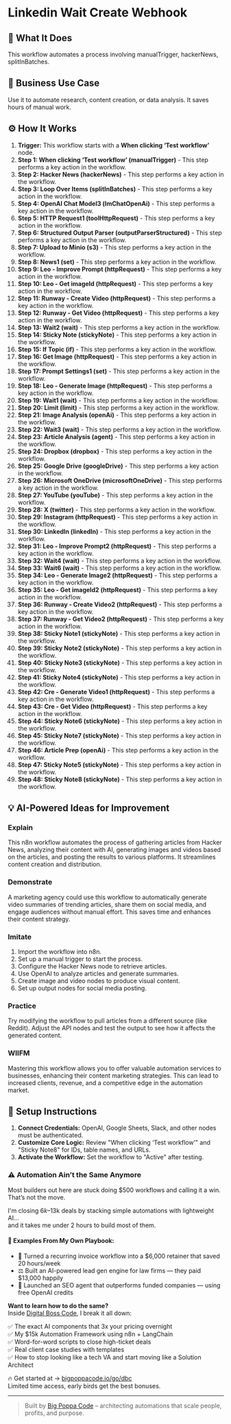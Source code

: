 # Linkedin Wait Create Webhook

## 🚀 What It Does
This workflow automates a process involving manualTrigger, hackerNews, splitInBatches.

## 💼 Business Use Case
Use it to automate research, content creation, or data analysis. It saves hours of manual work.

## ⚙️ How It Works
1.  **Trigger:** This workflow starts with a **When clicking ‘Test workflow’** node.
2. **Step 1: When clicking ‘Test workflow’ (manualTrigger)** - This step performs a key action in the workflow.
3. **Step 2: Hacker News (hackerNews)** - This step performs a key action in the workflow.
4. **Step 3: Loop Over Items (splitInBatches)** - This step performs a key action in the workflow.
5. **Step 4: OpenAI Chat Model3 (lmChatOpenAi)** - This step performs a key action in the workflow.
6. **Step 5: HTTP Request1 (toolHttpRequest)** - This step performs a key action in the workflow.
7. **Step 6: Structured Output Parser (outputParserStructured)** - This step performs a key action in the workflow.
8. **Step 7: Upload to Minio (s3)** - This step performs a key action in the workflow.
9. **Step 8: News1 (set)** - This step performs a key action in the workflow.
10. **Step 9: Leo - Improve Prompt (httpRequest)** - This step performs a key action in the workflow.
11. **Step 10: Leo - Get imageId (httpRequest)** - This step performs a key action in the workflow.
12. **Step 11: Runway - Create Video (httpRequest)** - This step performs a key action in the workflow.
13. **Step 12: Runway - Get Video (httpRequest)** - This step performs a key action in the workflow.
14. **Step 13: Wait2 (wait)** - This step performs a key action in the workflow.
15. **Step 14: Sticky Note (stickyNote)** - This step performs a key action in the workflow.
16. **Step 15: If Topic (if)** - This step performs a key action in the workflow.
17. **Step 16: Get Image (httpRequest)** - This step performs a key action in the workflow.
18. **Step 17: Prompt Settings1 (set)** - This step performs a key action in the workflow.
19. **Step 18: Leo - Generate Image (httpRequest)** - This step performs a key action in the workflow.
20. **Step 19: Wait1 (wait)** - This step performs a key action in the workflow.
21. **Step 20: Limit (limit)** - This step performs a key action in the workflow.
22. **Step 21: Image Analysis (openAi)** - This step performs a key action in the workflow.
23. **Step 22: Wait3 (wait)** - This step performs a key action in the workflow.
24. **Step 23: Article Analysis (agent)** - This step performs a key action in the workflow.
25. **Step 24: Dropbox (dropbox)** - This step performs a key action in the workflow.
26. **Step 25: Google Drive (googleDrive)** - This step performs a key action in the workflow.
27. **Step 26: Microsoft OneDrive (microsoftOneDrive)** - This step performs a key action in the workflow.
28. **Step 27: YouTube (youTube)** - This step performs a key action in the workflow.
29. **Step 28: X (twitter)** - This step performs a key action in the workflow.
30. **Step 29: Instagram (httpRequest)** - This step performs a key action in the workflow.
31. **Step 30: LinkedIn (linkedIn)** - This step performs a key action in the workflow.
32. **Step 31: Leo - Improve Prompt2 (httpRequest)** - This step performs a key action in the workflow.
33. **Step 32: Wait4 (wait)** - This step performs a key action in the workflow.
34. **Step 33: Wait6 (wait)** - This step performs a key action in the workflow.
35. **Step 34: Leo - Generate Image2 (httpRequest)** - This step performs a key action in the workflow.
36. **Step 35: Leo - Get imageId2 (httpRequest)** - This step performs a key action in the workflow.
37. **Step 36: Runway - Create Video2 (httpRequest)** - This step performs a key action in the workflow.
38. **Step 37: Runway - Get Video2 (httpRequest)** - This step performs a key action in the workflow.
39. **Step 38: Sticky Note1 (stickyNote)** - This step performs a key action in the workflow.
40. **Step 39: Sticky Note2 (stickyNote)** - This step performs a key action in the workflow.
41. **Step 40: Sticky Note3 (stickyNote)** - This step performs a key action in the workflow.
42. **Step 41: Sticky Note4 (stickyNote)** - This step performs a key action in the workflow.
43. **Step 42: Cre - Generate Video1 (httpRequest)** - This step performs a key action in the workflow.
44. **Step 43: Cre - Get Video (httpRequest)** - This step performs a key action in the workflow.
45. **Step 44: Sticky Note6 (stickyNote)** - This step performs a key action in the workflow.
46. **Step 45: Sticky Note7 (stickyNote)** - This step performs a key action in the workflow.
47. **Step 46: Article Prep (openAi)** - This step performs a key action in the workflow.
48. **Step 47: Sticky Note5 (stickyNote)** - This step performs a key action in the workflow.
49. **Step 48: Sticky Note8 (stickyNote)** - This step performs a key action in the workflow.

## 💡 AI-Powered Ideas for Improvement
### Explain
This n8n workflow automates the process of gathering articles from Hacker News, analyzing their content with AI, generating images and videos based on the articles, and posting the results to various platforms. It streamlines content creation and distribution.

### Demonstrate
A marketing agency could use this workflow to automatically generate video summaries of trending articles, share them on social media, and engage audiences without manual effort. This saves time and enhances their content strategy.

### Imitate
1. Import the workflow into n8n.
2. Set up a manual trigger to start the process.
3. Configure the Hacker News node to retrieve articles.
4. Use OpenAI to analyze articles and generate summaries.
5. Create image and video nodes to produce visual content.
6. Set up output nodes for social media posting.

### Practice
Try modifying the workflow to pull articles from a different source (like Reddit). Adjust the API nodes and test the output to see how it affects the generated content.

### WIIFM
Mastering this workflow allows you to offer valuable automation services to businesses, enhancing their content marketing strategies. This can lead to increased clients, revenue, and a competitive edge in the automation market.

## 🔧 Setup Instructions
1. **Connect Credentials:** OpenAI, Google Sheets, Slack, and other nodes must be authenticated.
2. **Customize Core Logic:** Review "When clicking ‘Test workflow’" and "Sticky Note8" for IDs, table names, and URLs.
3. **Activate the Workflow:** Set the workflow to "Active" after testing.

### ⚠️ Automation Ain’t the Same Anymore

Most builders out here are stuck doing $500 workflows and calling it a win.  
That’s not the move.  

I'm closing $6k–$13k deals by stacking simple automations with lightweight AI...  
and it takes me under 2 hours to build most of them.

#### 🧠 Examples From My Own Playbook:
- 🔁 Turned a recurring invoice workflow into a $6,000 retainer that saved 20 hours/week  
- ⚖️ Built an AI-powered lead gen engine for law firms — they paid $13,000 happily  
- 🚀 Launched an SEO agent that outperforms funded companies — using free OpenAI credits  

**Want to learn how to do the same?**  
Inside [Digital Boss Code](https://bigpoppacode.io/go/dbc), I break it all down:

✅ The exact AI components that 3x your pricing overnight  
✅ My $15k Automation Framework using n8n + LangChain  
✅ Word-for-word scripts to close high-ticket deals  
✅ Real client case studies with templates  
✅ How to stop looking like a tech VA and start moving like a Solution Architect  

🔥 Get started at → [bigpoppacode.io/go/dbc](https://bigpoppacode.io/go/dbc)  
Limited time access, early birds get the best bonuses.

---
> Built by [Big Poppa Code](https://bigpoppacode.io) – architecting automations that scale people, profits, and purpose.
